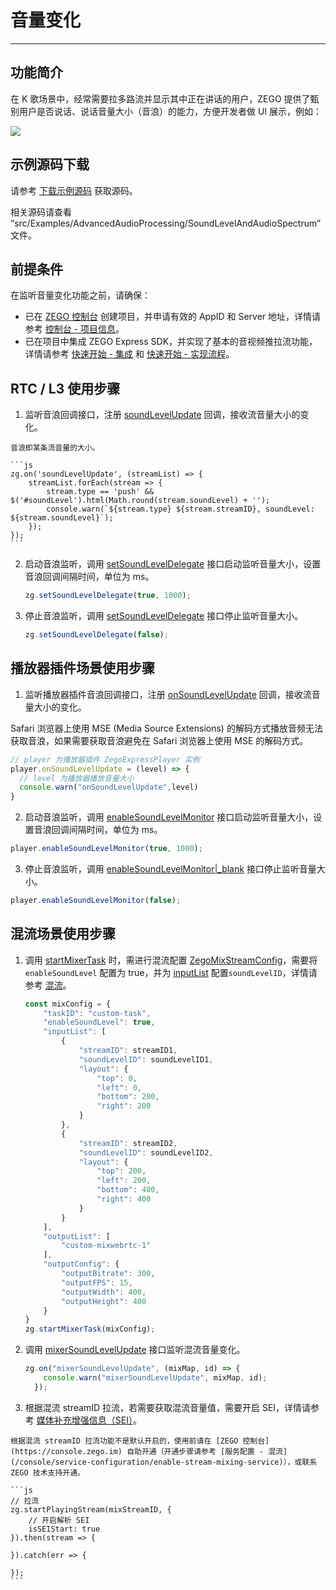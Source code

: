 # 音量变化

- - -

## 功能简介

在 K 歌场景中，经常需要拉多路流并显示其中正在讲话的用户，ZEGO 提供了甄别用户是否说话、说话音量大小（音浪）的能力，方便开发者做 UI 展示，例如：

<Frame width="512" height="auto" caption=""><img src="https://doc-media.zego.im/sdk-doc/Pics/Android/ZegoLiveRoom/SoundLevel.png" /></Frame>

## 示例源码下载

请参考 [下载示例源码](https://doc-zh.zego.im/article/3211) 获取源码。

相关源码请查看 “src/Examples/AdvancedAudioProcessing/SoundLevelAndAudioSpectrum” 文件。

## 前提条件

在监听音量变化功能之前，请确保：

- 已在 [ZEGO 控制台](https://console.zego.im) 创建项目，并申请有效的 AppID 和 Server 地址，详情请参考 [控制台 - 项目信息](/console/project-info)。
- 已在项目中集成 ZEGO Express SDK，并实现了基本的音视频推拉流功能，详情请参考 [快速开始 - 集成](https://doc-zh.zego.im/article/199) 和 [快速开始 - 实现流程](https://doc-zh.zego.im/article/7638)。


## RTC / L3 使用步骤

1. 监听音浪回调接口，注册 [soundLevelUpdate](https://doc-zh.zego.im/article/api?doc=Express_Video_SDK_API~javascript_web~interface~ZegoRTCEvent#sound-level-update) 回调，接收流音量大小的变化。

<Note title="说明">


    音浪即某条流音量的大小。

</Note>



    ```js
    zg.on('soundLevelUpdate', (streamList) => {
        streamList.forEach(stream => {
            stream.type == 'push' && $('#soundLevel').html(Math.round(stream.soundLevel) + '');
            console.warn(`${stream.type} ${stream.streamID}, soundLevel: ${stream.soundLevel}`);
        });
    });
    ```


2. 启动音浪监听，调用 [setSoundLevelDelegate](https://doc-zh.zego.im/article/api?doc=Express_Video_SDK_API~javascript_web~class~ZegoExpressEngine#set-sound-level-delegate) 接口启动监听音量大小，设置音浪回调间隔时间，单位为 ms。

    ```javascript
    zg.setSoundLevelDelegate(true, 1000);
    ```

3. 停止音浪监听，调用 [setSoundLevelDelegate](https://doc-zh.zego.im/article/api?doc=Express_Video_SDK_API~javascript_web~class~ZegoExpressEngine#set-sound-level-delegate) 接口停止监听音量大小。

    ```javascript
    zg.setSoundLevelDelegate(false);
    ```

## 播放器插件场景使用步骤

1. 监听播放器插件音浪回调接口，注册 [onSoundLevelUpdate](https://doc-zh.zego.im/article/api?doc=Express_Video_SDK_API~javascript_web~class~ZegoExpressPlayer#on-sound-level-update) 回调，接收流音量大小的变化。

<Warning title="注意">

Safari 浏览器上使用 MSE (Media Source Extensions) 的解码方式播放音频无法获取音浪，如果需要获取音浪避免在 Safari 浏览器上使用 MSE 的解码方式。

</Warning>

```js
// player 为播放器插件 ZegoExpressPlayer 实例
player.onSoundLevelUpdate = (level) => {
  // level 为播放器播放音量大小
  console.warn("onSoundLevelUpdate",level)
}
```

2. 启动音浪监听，调用 [enableSoundLevelMonitor](https://doc-zh.zego.im/article/api?doc=Express_Video_SDK_API~javascript_web~class~ZegoExpressPlayer#enable-sound-level-monitor) 接口启动监听音量大小，设置音浪回调间隔时间，单位为 ms。

```js
player.enableSoundLevelMonitor(true, 1000);
```

3. 停止音浪监听，调用 [enableSoundLevelMonitor|_blank](https://doc-zh.zego.im/article/api?doc=Express_Video_SDK_API~javascript_web~class~ZegoExpressPlayer#enable-sound-level-monitor) 接口停止监听音量大小。

```js
player.enableSoundLevelMonitor(false);
```

## 混流场景使用步骤

1. 调用 [startMixerTask](https://doc-zh.zego.im/article/api?doc=Express_Video_SDK_API~javascript_web~class~ZegoExpressEngine#start-mixer-task) 时，需进行混流配置 [ZegoMixStreamConfig](https://doc-zh.zego.im/article/api?doc=Express_Video_SDK_API~javascript_web~interface~ZegoMixStreamConfig)，需要将 `enableSoundLevel` 配置为 true，并为 [inputList](https://doc-zh.zego.im/article/api?doc=Express_Video_SDK_API~javascript_web~interface~ZegoMixStreamConfig#input-list) 配置`soundLevelID`，详情请参考 [混流](https://doc-zh.zego.im/article/1063)。
    ```js
    const mixConfig = {
        "taskID": "custom-task",
        "enableSoundLevel": true,
        "inputList": [
            {
                "streamID": streamID1,
                "soundLevelID": soundLevelID1,
                "layout": {
                    "top": 0,
                    "left": 0,
                    "bottom": 200,
                    "right": 200
                }
            },
            {
                "streamID": streamID2,
                "soundLevelID": soundLevelID2,
                "layout": {
                    "top": 200,
                    "left": 200,
                    "bottom": 400,
                    "right": 400
                }
            }
        ],
        "outputList": [
            "custom-mixwebrtc-1"
        ],
        "outputConfig": {
            "outputBitrate": 300,
            "outputFPS": 15,
            "outputWidth": 400,
            "outputHeight": 400
        }
    }
    zg.startMixerTask(mixConfig);
    ```
2. 调用 [mixerSoundLevelUpdate](https://doc-zh.zego.im/article/api?doc=Express_Video_SDK_API~javascript_web~interface~ZegoRTCEvent#mixer-sound-level-update) 接口监听混流音量变化。
    ```js
    zg.on("mixerSoundLevelUpdate", (mixMap, id) => {
        console.warn("mixerSoundLevelUpdate", mixMap, id);
      });
    ```
3. 根据混流 streamID 拉流，若需要获取混流音量值，需要开启 SEI，详情请参考 [媒体补充增强信息（SEI）](https://doc-zh.zego.im/article/14914)。

<Warning title="注意">

    根据混流 streamID 拉流功能不是默认开启的，使用前请在 [ZEGO 控制台](https://console.zego.im) 自助开通（开通步骤请参考 [服务配置 - 混流](/console/service-configuration/enable-stream-mixing-service)），或联系 ZEGO 技术支持开通。

</Warning>



    ```js
    // 拉流
    zg.startPlayingStream(mixStreamID, {
        // 开启解析 SEI
        isSEIStart: true
    }).then(stream => {

    }).catch(err => {

    });
    ```
